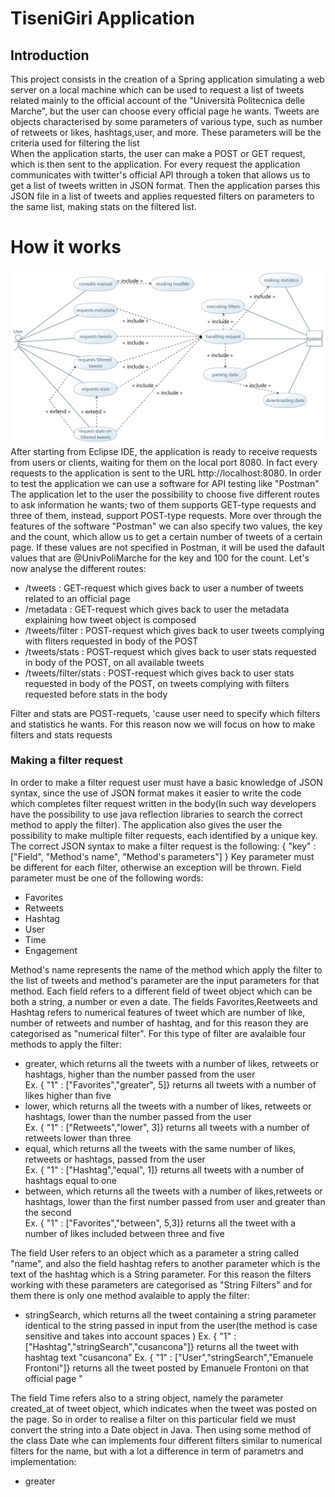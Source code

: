 # TiseniGiri Application
## Introduction
This project consists in the creation of a Spring application simulating a web server on a local machine which can be used to request a list of tweets related mainly to the official account of the "Università Politecnica delle Marche", but the user can choose every  official page he wants.
Tweets are objects characterised by some parameters of various type, such as  number of retweets or likes, hashtags,user, and more. These parameters will be the criteria used for filtering the list  
When the application starts, the user can make a POST or GET request, which is then sent to the application. For every request the application communicates with twitter's official API through a token that allows us to get a list of tweets written in JSON format. Then the application parses this JSON file in a list of tweets and applies requested filters on parameters to the same list, making stats on the filtered list.
# How it works
<img src = UML%20Diagrams/Use%20Case%20diagrams/Use%20Case%20diagram.jpg>
After starting from Eclipse IDE, the application is ready to receive requests from users or clients, waiting for them on the local port 8080. In fact every requests to the application is sent to the URL http://localhost:8080. In order to test the application we can use a software for API testing like "Postman"
The application let to the user the possibility to choose five different routes to ask information he wants; two of them supports GET-type requests and three of them, instead, support POST-type requests. More over through the features of the software "Postman" we can also specify two values, the key and the count, which allow us to get a certain number of tweets of a certain page. If these values are not specified in Postman, it will be used the dafault values that are @UnivPoliMarche for the key and 100 for the count. Let's now analyse the different routes:

 * /tweets : GET-request which gives back to user a number of tweets related to an official page 
 * /metadata : GET-request which gives back to user the metadata explaining how tweet object is composed
 * /tweets/filter : POST-request which gives back to user tweets complying with fliters requested in body of the POST
 * /tweets/stats : POST-request which gives back to user stats requested in body of the POST, on all available tweets
 * /tweets/filter/stats : POST-request which gives back to user stats requested in body of the POST, on tweets complying with filters requested before stats in the body

Filter and stats are POST-requets, 'cause user need to specify which filters and statistics he wants. For this reason now we will focus on how to make filters and stats requests
### Making a filter request
In order to make a filter request user must have a basic knowledge of JSON syntax, since the use of JSON format makes it easier to write the code which completes filter request written in the body(In such way developers have the possibility to use java reflection libraries to search the correct method to apply the filter). The application also gives the user the possibility to make multiple filter requests, each identified by a unique key. The correct JSON syntax to make a filter request is the following:
{
"key" : ["Field", "Method's name", "Method's parameters"]
}
Key parameter must be different for each filter, otherwise an exception will be thrown.
Field parameter must be one of the following words:

* Favorites
* Retweets 
* Hashtag 
* User
* Time
* Engagement

Method's name represents the name of the method which apply the filter to the list of tweets and method's parameter are the input parameters for that method.
Each field refers to a different field of tweet object which can be both a string, a number or even a date. The fields Favorites,Reetweets and Hashtag refers to numerical features of tweet which are number of like, number of retweets and number of hashtag, and for this reason they are categorised as "numerical filter". For this type of filter are avalaible four methods to apply the filter:

- greater, which returns all the tweets with  a number of likes, retweets or hashtags, higher than the number passed from the user    
  Ex. { "1" : ["Favorites","greater", 5]} returns all tweets with a number of likes higher than five
- lower, which returns all the tweets with  a number of likes, retweets or hashtags, lower than the number passed from the user     
  Ex. { "1" : ["Retweets","lower", 3]} returns all tweets with a number of retweets lower than three
- equal, which returns all the tweets with the same number of likes, retweets or hashtags, passed from the user     
  Ex. { "1" : ["Hashtag","equal", 1]} returns all tweets with a number of hashtags equal to one 
- between, which returns all the tweets with a number of likes,retweets or hashtags, lower than the first number passed from user and greater than the second   
  Ex. { "1" : ["Favorites","between", 5,3]} returns all the tweet with a number of likes included between three and five
  
The field User refers to an object which as a parameter a string called "name", and also the field hashtag refers to another parameter which is the text of the hashtag which is a String parameter. For this reason the filters working with these parameters are categorised as "String Filters" and for them there is only one method avalaible to apply the filter:

- stringSearch, which returns all the tweet containing a string parameter identical to the string passed in input from the user(the method is case sensitive and takes into account spaces )
  Ex. { "1" : ["Hashtag","stringSearch","cusancona"]} returns all the tweet with hashtag text "cusancona"
  Ex. { "1" : ["User","stringSearch","Emanuele Frontoni"]} returns all the tweet posted by Emanuele Frontoni on that official page "
  
The field Time refers also to a string object, namely the parameter created_at of tweet object, which indicates when the tweet was posted on the page. So in order to realise a filter on this particular field we must convert the string into a Date object in Java. Then using some method of the class Date whe can implements four different filters similar to numerical filters for the name, but with a lot a difference in term of parametrs and implementation:

- greater

